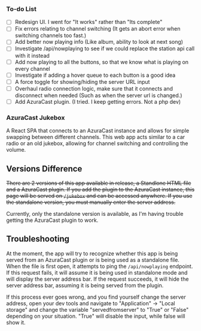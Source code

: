 ### To-do List
- [ ] Redesign UI. I went for "It works" rather than "Its complete"
- [ ] Fix errors relating to channel switching (It gets an abort error when switching channels too fast.)
- [ ] Add better now playing info (Like album, ability to look at next song)
- [ ] Investigate /api/nowplaying to see if we could replace the station api call with it instead
- [ ] Add now playing to all the buttons, so that we know what is playing on every channel
- [ ] Investigate if adding a hover queue to each button is a good idea
- [ ] A force toggle for showing/hiding the server URL input
- [ ] Overhaul radio connection logic, make sure that it connects and disconnect when needed (Such as when the server url is changed.)
- [ ] Add AzuraCast plugin. (I tried. I keep getting errors. Not a php dev)

### AzuraCast Jukebox
A React SPA that connects to an AzuraCast instance and allows for simple swapping between different channels. This web app acts similar to a car radio or an old jukebox, allowing for channel switching and controlling the volume.

## Versions Difference
~~There are 2 versions of this app available in release, a Standlone HTML file and a AzuraCast plugin. If you add the plugin to the AzuraCast instance, this page will be served on `/jukebox` and can be accessed anywhere. If you use the standalone version, you must manually enter the server address.~~

Currently, only the standalone version is available, as I'm having trouble getting the AzuraCast plugin to work.


## Troubleshooting
At the moment, the app will try to recognize whether this app is being served from an AzuraCast plugin or is being used as a standalone file. When the file is first open, it attempts to ping the `/api/nowplaying` endpoint. If this request fails, it will assume it is being used in standalone mode and will display the server address bar. If the request succeeds, it will hide the server address bar, assuming it is being served from the plugin.

If this process ever goes wrong, and you find yourself change the server address, open your dev tools and navigate to "Application" → "Local storage" and change the variable "servedfromserver" to "True" or "False" depending on your situation. "True" will disable the input, while false will show it.


